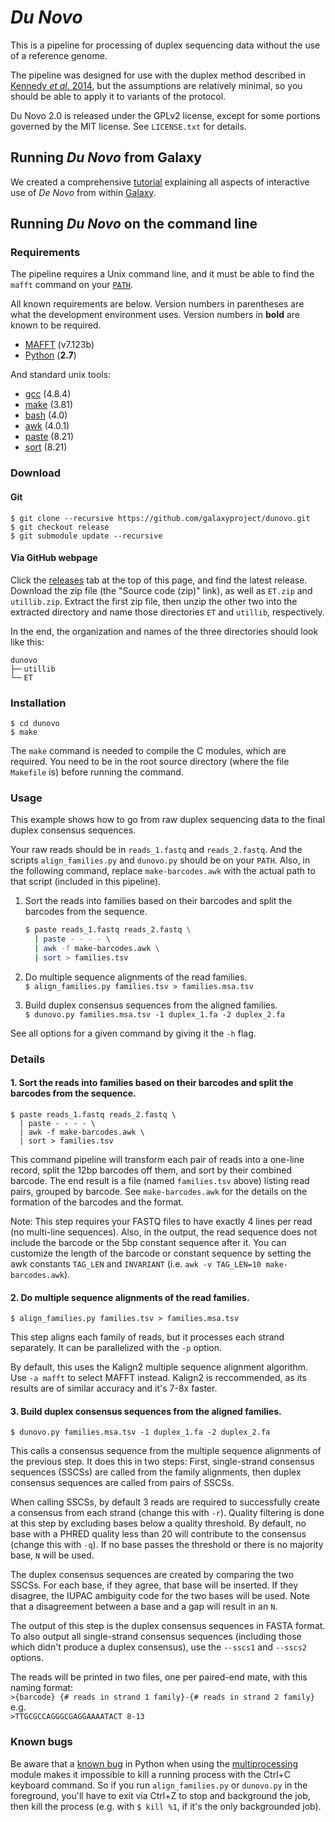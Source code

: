 # _Du Novo_

This is a pipeline for processing of duplex sequencing data without the use of a reference genome.

The pipeline was designed for use with the duplex method described in [Kennedy *et al.* 2014](https://dx.doi.org/10.1038/nprot.2014.170), but the assumptions are relatively minimal, so you should be able to apply it to variants of the protocol.

Du Novo 2.0 is released under the GPLv2 license, except for some portions governed by the MIT license. See `LICENSE.txt` for details.


## Running _Du Novo_ from Galaxy

We created a comprehensive [tutorial](https://github.com/galaxyproject/dunovo/wiki) explaining all aspects of interactive use of _De Novo_ from within [Galaxy](http://usegalaxy.org).


## Running _Du Novo_ on the command line


### Requirements

The pipeline requires a Unix command line, and it must be able to find the `mafft` command on your [`PATH`](https://en.wikipedia.org/wiki/Search_path).

All known requirements are below. Version numbers in parentheses are what the development environment uses. Version numbers in **bold** are known to be required.

* [MAFFT](http://mafft.cbrc.jp/alignment/software/) (v7.123b)
* [Python](https://www.python.org/) (**2.7**)  

And standard unix tools:
 -  [gcc](https://gcc.gnu.org/) (4.8.4)
 -  [make](https://www.gnu.org/software/make/) (3.81)
 -  [bash](https://www.gnu.org/software/bash/bash.html) (4.0)
 -  [awk](https://www.gnu.org/software/gawk/) (4.0.1)
 -  [paste](https://www.gnu.org/software/coreutils/coreutils.html) (8.21)
 -  [sort](https://www.gnu.org/software/coreutils/coreutils.html) (8.21)


### Download

#### Git

    $ git clone --recursive https://github.com/galaxyproject/dunovo.git
    $ git checkout release
    $ git submodule update --recursive

#### Via GitHub webpage

Click the [releases](https://github.com/galaxyproject/dunovo/releases) tab at the top of this page, and find the latest release. Download the zip file (the "Source code (zip)" link), as well as `ET.zip` and `utillib.zip`. Extract the first zip file, then unzip the other two into the extracted directory and name those directories `ET` and `utillib`, respectively.

In the end, the organization and names of the three directories should look like this:

    dunovo
    ├─╴utillib
    └─╴ET

### Installation

    $ cd dunovo
    $ make

The `make` command is needed to compile the C modules, which are required. You need to be in the root source directory (where the file `Makefile` is) before running the command.


### Usage

This example shows how to go from raw duplex sequencing data to the final duplex consensus sequences.

Your raw reads should be in `reads_1.fastq` and `reads_2.fastq`. And the scripts `align_families.py` and `dunovo.py` should be on your `PATH`. Also, in the following command, replace `make-barcodes.awk` with the actual path to that script (included in this pipeline).

1. Sort the reads into families based on their barcodes and split the barcodes from the sequence.  
    ```bash
    $ paste reads_1.fastq reads_2.fastq \
      | paste - - - - \
      | awk -f make-barcodes.awk \
      | sort > families.tsv
    ```

2. Do multiple sequence alignments of the read families.  
`$ align_families.py families.tsv > families.msa.tsv`

3. Build duplex consensus sequences from the aligned families.  
`$ dunovo.py families.msa.tsv -1 duplex_1.fa -2 duplex_2.fa`

See all options for a given command by giving it the `-h` flag.


### Details

#### 1. Sort the reads into families based on their barcodes and split the barcodes from the sequence.  

    $ paste reads_1.fastq reads_2.fastq \
      | paste - - - - \
      | awk -f make-barcodes.awk \
      | sort > families.tsv

This command pipeline will transform each pair of reads into a one-line record, split the 12bp barcodes off them, and sort by their combined barcode. The end result is a file (named `families.tsv` above) listing read pairs, grouped by barcode. See `make-barcodes.awk` for the details on the formation of the barcodes and the format.

Note: This step requires your FASTQ files to have exactly 4 lines per read (no multi-line sequences). Also, in the output, the read sequence does not include the barcode or the 5bp constant sequence after it. You can customize the length of the barcode or constant sequence by setting the awk constants `TAG_LEN` and `INVARIANT` (i.e. `awk -v TAG_LEN=10 make-barcodes.awk`).


#### 2. Do multiple sequence alignments of the read families.  

`$ align_families.py families.tsv > families.msa.tsv`

This step aligns each family of reads, but it processes each strand separately. It can be parallelized with the `-p` option.

By default, this uses the Kalign2 multiple sequence alignment algorithm. Use `-a mafft` to select MAFFT instead. Kalign2 is reccommended, as its results are of similar accuracy and it's 7-8x faster.


#### 3. Build duplex consensus sequences from the aligned families.  

`$ dunovo.py families.msa.tsv -1 duplex_1.fa -2 duplex_2.fa`

This calls a consensus sequence from the multiple sequence alignments of the previous step. It does this in two steps: First, single-strand consensus sequences (SSCSs) are called from the family alignments, then duplex consensus sequences are called from pairs of SSCSs.

When calling SSCSs, by default 3 reads are required to successfully create a consensus from each strand (change this with `-r`). Quality filtering is done at this step by excluding bases below a quality threshold. By default, no base with a PHRED quality less than 20 will contribute to the consensus (change this with `-q`). If no base passes the threshold or there is no majority base, `N` will be used.

The duplex consensus sequences are created by comparing the two SSCSs. For each base, if they agree, that base will be inserted. If they disagree, the IUPAC ambiguity code for the two bases will be used. Note that a disagreement between a base and a gap will result in an `N`.

The output of this step is the duplex consensus sequences in FASTA format. To also output all single-strand consensus sequences (including those which didn't produce a duplex consensus), use the `--sscs1` and `--sscs2` options.

The reads will be printed in two files, one per paired-end mate, with this naming format:  
`>{barcode} {# reads in strand 1 family}-{# reads in strand 2 family}`  
e.g.  
`>TTGCGCCAGGGCGAGGAAAATACT 8-13`


### Known bugs

Be aware that a [known bug](https://stackoverflow.com/questions/1408356/keyboard-interrupts-with-pythons-multiprocessing-pool/1408476#1408476) in Python when using the [multiprocessing](https://docs.python.org/2/library/multiprocessing.html) module makes it impossible to kill a running process with the Ctrl+C keyboard command. So if you run `align_families.py` or `dunovo.py` in the foreground, you'll have to exit via Ctrl+Z to stop and background the job, then kill the process (e.g. with `$ kill %1`, if it's the only backgrounded job).
